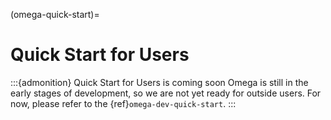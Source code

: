 (omega-quick-start)=

# Quick Start for Users

:::{admonition} Quick Start for Users is coming soon
Omega is still in the early stages of development, so we are not yet ready for
outside users.  For now, please refer to the {ref}`omega-dev-quick-start`.
:::
